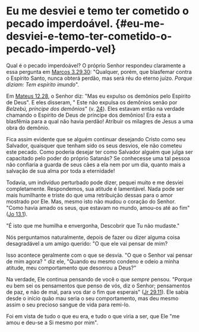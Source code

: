 # Eu me desviei e temo ter cometido o pecado imperdoável. {#eu-me-desviei-e-temo-ter-cometido-o-pecado-imperdo-vel}

Qual é o pecado imperdoável? O próprio Senhor respondeu claramente a essa pergunta em [Marcos 3.29,30](http://bibliaonline.com.br/acf/mc/3/29,30): &quot;Qualquer, porém, que blasfemar contra o Espírito Santo, nunca obterá perdão, mas será réu do eterno juízo. _Porque diziam: Tem espírito imundo_&quot;.

Em [Mateus 12.28](http://bibliaonline.com.br/acf/mt/12/28), o Senhor diz: &quot;Mas eu expulso os demônios pelo Espírito de Deus&quot;. E eles disseram, &quot; Este não expulsa os demônios senão por _Belzebú, príncipe dos demônios_&quot; (v. [24](http://bibliaonline.com.br/acf/mt/12/24)). Eles estavam então na verdade chamando o Espírito de Deus de príncipe dos demônios! Era esta a blasfêmia para a qual não havia perdão! Atribuir os milagres de Jesus a uma obra do demônio.

Fica assim evidente que se alguém continuar desejando Cristo como seu Salvador, quaisquer que tenham sido os seus desvios, ele não cometeu este pecado. Como poderia desejar ter como Salvador alguém que julga ser capacitado pelo poder do próprio Satanás? Se conhecesse uma tal pessoa não confiaria a guarda de seus cães a ela nem por um dia, quanto mais a salvação de sua alma por toda a eternidade!

Todavia, um indivíduo perturbado pode dizer, pequei muito e me desviei completamente. Respondemos, sua atitude é lamentável. Nada pode ser mais humilhante e triste do que uma retribuição dessas para o amor mostrado por Ele. Mas, mesmo isto não mudou o coração do Senhor. &quot;Como havia amado os seus, que estavam no mundo, amou-os até ao fim&quot; ([Jo 13.1](http://bibliaonline.com.br/acf/jo/3/1)).

&quot;É isto que me humilha e envergonha, Descobrir que Tu não mudaste.&quot;

Nós perguntamos naturalmente, depois de fazer ou dizer alguma coisa desagradável a um amigo querido: &quot;O que ele vai pensar de mim?

Isso acontece geralmente com o que se desvia. &quot;O que o Senhor vai pensar de mim agora? &quot; diz ele, &quot;Quando eu mesmo condeno e odeio a minha atitude, meu comportamento que desonrou a Deus?&quot;

Na verdade, Ele continua pensando de você o que _sempre_ pensou. &quot;Porque eu bem sei os pensamentos que penso de vós, diz o Senhor; pensamentos de paz, e não de mal, para vos dar o fim que esperais&quot; ([Jr 29.11](http://bibliaonline.com.br/acf/jr/29/11)). Ele sabia desde o início quão mau seria o seu comportamento, mas deu mesmo assim o seu precioso sangue de vida para remi-lo.

Foi em vista de tudo o que eu era, e tudo o que viria a ser, que Ele &quot;me amou e deu-se a Si mesmo por mim&quot;.